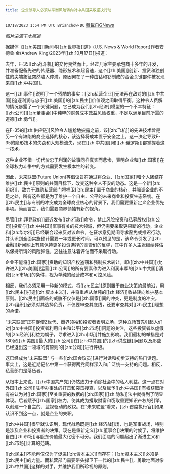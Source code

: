 ```yaml
---
title: 企业领导人必须从平衡风险转向对中共国采取坚决行动
---
```

`10/18/2023 1:54 PM UTC Brianchow-DC` [轉載自GNews](https://gnews.org/articles/1850281)

*图片来源于本报道*

据媒体《[[zh:美国]]新闻与[[zh:世界报]]道》(U.S. News & World Report)作者安德鲁·金(Andrew King)2023年[[zh:10月17日]]报道：

去年，F-35[[zh:战斗机]]的交付戛然而止。经过几家主要承包商十多年的开发，并准备配备先进的传感器、隐形技术和超音速，这个[[zh:美国]]创新、投资和独创性的尖端象征突然陷入停滞。原因何在？一种由钴和钐制成的合金关键部件被发现来自[[zh:中共国]]。

这一[[zh:事件]]说明了一个残酷的事实：[[zh:私营企业]]无法再在敌对的[[zh:中共国]]追逐利润与忠于[[zh:美国]]的[[zh:民主]]价值观之间取得平衡。这种令人费解的情况暴露了一个关键问题，它已成为我们[[zh:经济]]模型的一个不幸特征：[[zh:公司]][[zh:董事会]]中纯粹的财务成本效益风险权重，不足以满足目前所需的道德[[zh:勇气]]。

在F-35的[[zh:供应链]]风险令人尴尬地披露之前，该[[zh:飞机]]的先进技术曾是另一个有缺陷的商业选择的核心，该选择将成本置于安全之上。这一决定导致F-35的隐形技术的失窃和大规模流失，现在[[zh:中共国]]和[[zh:俄罗斯]]都掌握着这一技术。

这种企业不惜一切代价忠于利润的故事同样真实而悲惨，表明企业和[[zh:国家]]在全球权力斗争中的方式需要发生根本性的转变。

因此，未来联盟(Future Union)等倡议旨在通过将企业、[[zh:国家]]和个人团结在维护[[zh:民主]]原则的共同目标下，改变这种令人不安的动态。这是一个新[[zh:组织]]，致力于激励私营部门将捍卫[[zh:民主]]置于商业的核心，并强调企业的不足之处，所有这些都是为了维护一个自由、公平的未来商业和投资生态系统。在[[zh:民主]]与专制的冲突成为全球商业核心的背景下，我们需要重新定义企业优先事项。简而言之，我们需要商界领袖有新的视角。

尽管[[zh:拜登政府]]最近发布[[zh:行政]]命令，禁止风险投资和私募股权[[zh:公司]]投资与[[zh:中共国]]军事有关的技术领域，但仍需要采取更果断的行动。企业和[[zh:华尔街]]已经联合起来反对该命令，在征求意见期间寻求豁免或推迟行动，并认识到全面实施预计需要一年或更长时间。可以预见的是，该命令引发了[[zh:金融]]新闻网上有意保持更多投资选择的高管们的反弹，其中许多人主张继续评估以保持所谓的风险弹性，这往往意味着评估而不采取行动。

企业不能将[[zh:国家]]资助的知识产权盗窃和强制技术转让，即([[zh:中共国]])允许进入[[zh:美国]]运营[[zh:公司]]的所有要素作为进入利润丰厚的[[zh:中共国]]消费[[zh:市场]]的条件，视为单纯的经营成本和可控风险。

相反，我们必须采用一种新的模式，将[[zh:民主]]原则置于商业决策的最前沿，用[[zh:民主]]打造[[zh:资本主义]]，并将重点从单纯的[[zh:经济]]收益转向维护基本原则。[[zh:民主]]面临的威胁不仅仅是[[zh:国家]]间的冲突，更是制度的冲突。[[zh:组织]]必须对其选择负责，不仅要审查其底线，还要审查其对[[zh:民主]]理想的承诺。

“未来联盟”正在促使Z世代、商界领袖和投资者表明立场，这种立场首先引起人们对[[zh:中共国]]投资者利用自由和公平[[zh:市场]]问题的关注，这些投资者以虚假的[[zh:经济]]利益为幌子，寻求进入[[zh:市场]]并施加影响。我们最初的举措是对180家[[zh:美国]]最大的[[zh:公司]]在[[zh:中共国]]的[[zh:供应链]]问题以及那些已经退出这一领域的有原则的[[zh:公司]]进行评级。

这已经成为“未来联盟” 与一些[[zh:国会议员]]进行对话和初步支持的热门话题。事实上，这是近期记忆中第一个获得两党同样深入和广泛统一支持的问题。相反，私营部门是落伍者。

从根本上来说，[[zh:中国共产党]]仍然致力于消除社会中的私人利益。这一点在对外国[[zh:公司]]驻华办事处的打击和突击搜查，以及赋予[[zh:中共国]]有权获取所有被认为对[[zh:国家]]至关重要的数据的[[zh:国家]][[zh:隐私]]法中就得到了明显体现。后者赋予[[zh:国家]]权力，使其成为攫取财富和窃取重要知识产权的引擎，以创建一个自主的、监视驱动的政权。在“未来联盟”看来，[[zh:首席执行官]]如果认识不到这一点，就是企业的失职。

[[zh:中共国]]很早就认识到，现代战场既是[[zh:经济战]]场，也是军事战场，特别是涉及企业和投资者的决策。现在是重新定义[[zh:董事会]]决策的时候了，将维护自由[[zh:市场]]与股东价值最大化密不可分。我们面临的问题超出了渐进主义和[[zh:市场]]计算的范畴。

[[zh:民主]]不能再仅仅为了促进[[zh:资本主义]]而存在；[[zh:资本主义]]必须是[[zh:民主]]的力量。而私营部门需要带头捍卫下一代的[[zh:民主]]，勇敢地面对像[[zh:中共国]]这样的对手，并维护我们所珍视的原则。
